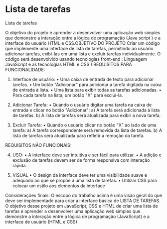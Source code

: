# Lista de tarefas
 Lista de tarefas

 O objetivo do projeto é aprender a desenvolver uma aplicação web simples que demonstre a interação entre a lógica de programação (Java script ) e a interface do usuário HTML e CSS.OBJETIVO DO PROJETO
Criar um código que implemente uma interface de lista de tarefas, permitindo ao usuário adicionar tarefas, exibi-las em uma lista e excluir tarefas individualmente. O código será desenvolvido usando tecnologias front-end : Linguagem JavaScript e as tecnologias HTML e CSS )
REQUISITOS PARA FUNCIONALIDADE:
1.	Interface de usuário:
•	Uma caixa de entrada de texto para adicionar tarefas.
•	Um botão "Adicionar" para adicionar a tarefa digitada na caixa de entrada à lista.
•	Uma lista para exibir todas as tarefas adicionadas.
•	Para cada tarefa na lista, um botão "X" para excluí-la.

2.	Adicionar Tarefa:
•	Quando o usuário digitar uma tarefa na caixa de entrada e clicar no botão "Adicionar":
a)	A tarefa será adicionada à lista de tarefas.
b)	A lista de tarefas será atualizada para exibir a nova tarefa.

3.	Excluir Tarefa:
•	Quando o usuário clicar no botão "X" ao lado de uma tarefa:
a)	A tarefa correspondente será removida da lista de tarefas.
b)	A lista de tarefas será atualizada para refletir a remoção da tarefa.

REQUISITOS NÃO FUNCIONAIS:

4.	USO:
•	A interface deve ser intuitiva e ser fácil para utilizar.
•	A adição e exclusão de tarefas devem ser de forma responsiva com interação rápida.

5.	VISUAL
•	O design da interface deve ter uma visibilidade suave e adequado ao  que se propõe a uma lista de tarefas.
•	Utilizar CSS para colocar um estilo aos elementos da interface

Considerações finais: O escopo do trabalho acima é uma visão geral do que deve ser implementado para criar a interface básica de LISTA DE TAREFAS.
O objetivo desse projeto em JavaScript, CSS e HTML de criar uma lista de tarefas é aprender a desenvolver uma aplicação web simples que demonstre a interação entre a lógica de programação (JavaScript) e a interface de usuário (HTML e CSS)


